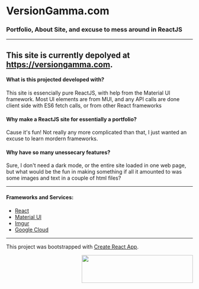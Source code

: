 # VersionGamma.com 
### Portfolio, About Site, and excuse to mess around in ReactJS
---

This site is currently depolyed at https://versiongamma.com.
---

#### What is this projected developed with?
This site is essencially pure ReactJS, with help from the Material UI framework. Most UI elements are from MUI, and any API calls are done client side with ES6 fetch calls, or from other React frameworks

#### Why make a ReactJS site for essentially a portfolio?
Cause it's fun! Not really any more complicated than that, I just wanted an excuse to learn mordern frameworks.

#### Why have so many unessecary features?
Sure, I don't need a dark mode, or the entire site loaded in one web page, but what would be the fun in making something if all it amounted to was some images and text in a couple of html files?


---

#### Frameworks and Services:

- [React](https://reactjs.org/)
- [Material UI](https://material-ui.com/)
- [Imgur](https://imgur.com)
- [Google Cloud](https://cloud.google.com/)

---

This project was bootstrapped with [Create React App](https://github.com/facebook/create-react-app).

<img align="right" width="300" height="75" src="https://i.imgur.com/XSfLngf.png"></img>